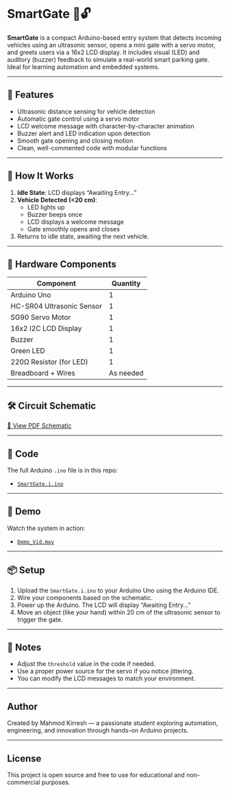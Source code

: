 
# SmartGate 🚗🔓

**SmartGate** is a compact Arduino-based entry system that detects incoming vehicles using an ultrasonic sensor, opens a mini gate with a servo motor, and greets users via a 16x2 LCD display. It includes visual (LED) and auditory (buzzer) feedback to simulate a real-world smart parking gate. Ideal for learning automation and embedded systems.

---

## 🎯 Features
- Ultrasonic distance sensing for vehicle detection
- Automatic gate control using a servo motor
- LCD welcome message with character-by-character animation
- Buzzer alert and LED indication upon detection
- Smooth gate opening and closing motion
- Clean, well-commented code with modular functions

---

## 🧠 How It Works
1. **Idle State**: LCD displays “Awaiting Entry...”
2. **Vehicle Detected (<20 cm)**:
   - LED lights up
   - Buzzer beeps once
   - LCD displays a welcome message
   - Gate smoothly opens and closes
3. Returns to idle state, awaiting the next vehicle.

---

## 🧩 Hardware Components
| Component           | Quantity |
|---------------------|----------|
| Arduino Uno         | 1        |
| HC-SR04 Ultrasonic Sensor | 1  |
| SG90 Servo Motor    | 1        |
| 16x2 I2C LCD Display| 1        |
| Buzzer              | 1        |
| Green LED           | 1        |
| 220Ω Resistor (for LED) | 1   |
| Breadboard + Wires  | As needed |

---

## 🛠️ Circuit Schematic
[📄 View PDF Schematic](SmartGate_Schematic.pdf)

---

## 💾 Code
The full Arduino `.ino` file is in this repo:
- [`SmartGate.i.ino`](SmartGate.i.ino)

---

## 🎥 Demo
Watch the system in action:
- [`Demo_Vid.mov`](Demo_Vid.mov)

---

## 📦 Setup
1. Upload the `SmartGate.i.ino` to your Arduino Uno using the Arduino IDE.
2. Wire your components based on the schematic.
3. Power up the Arduino. The LCD will display “Awaiting Entry...”
4. Move an object (like your hand) within 20 cm of the ultrasonic sensor to trigger the gate.

---

## 📌 Notes
- Adjust the `threshold` value in the code if needed.
- Use a proper power source for the servo if you notice jittering.
- You can modify the LCD messages to match your environment.

---

##  Author
Created by Mahmod Kirresh — a passionate student exploring automation, engineering, and innovation through hands-on Arduino projects.

---

##  License
This project is open source and free to use for educational and non-commercial purposes.

